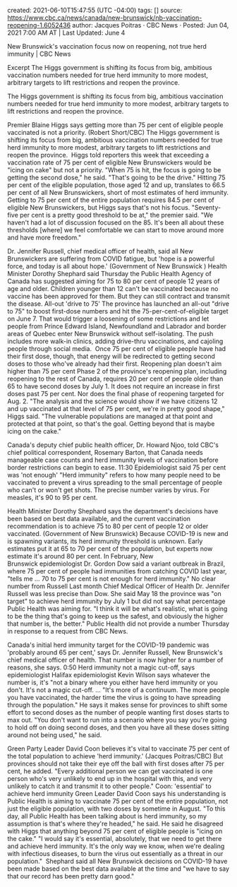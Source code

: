 
created: 2021-06-10T15:47:55 (UTC -04:00)
tags: []
source: https://www.cbc.ca/news/canada/new-brunswick/nb-vaccination-reopening-1.6052436
author: Jacques Poitras  · CBC News  · Posted: Jun 04, 2021 7:00 AM AT | Last Updated: June 4

New Brunswick's vaccination focus now on reopening, not true herd immunity | CBC News

Excerpt
The Higgs government is shifting its focus from big, ambitious vaccination numbers needed for true herd immunity to more modest, arbitrary targets to lift restrictions and reopen the province.


The Higgs government is shifting its focus from big, ambitious vaccination numbers needed for true herd immunity to more modest, arbitrary targets to lift restrictions and reopen the province. 

Premier Blaine Higgs says getting more than 75 per cent of eligible people vaccinated is not a priority. (Robert Short/CBC)
The Higgs government is shifting its focus from big, ambitious vaccination numbers needed for true herd immunity to more modest, arbitrary targets to lift restrictions and reopen the province. 
Higgs told reporters this week that exceeding a vaccination rate of 75 per cent of eligible New Brunswickers would be "icing on cake" but not a priority.
"When 75 is hit, the focus is going to be getting the second dose," he said. "That's going to be the drive."
Hitting 75 per cent of the eligible population, those aged 12 and up, translates to 66.5 per cent of all New Brunswickers, short of most estimates of herd immunity.
Getting to 75 per cent of the entire population requires 84.5 per cent of eligible New Brunswickers, but Higgs says that's not his focus.
"Seventy-five per cent is a pretty good threshold to be at," the premier said.
"We haven't had a lot of discussion focused on the 85. It's been all about these thresholds [where] we feel comfortable we can start to move around more and have more freedom." 

Dr. Jennifer Russell, chief medical officer of health, said all New Brunswickers are suffering from COVID fatigue, but 'hope is a powerful force, and today is all about hope.' (Government of New Brunswick )
Health Minister Dorothy Shephard said Thursday the Public Health Agency of Canada has suggested aiming for 75 to 80 per cent of people 12 years of age and older.
Children younger than 12 can't be vaccinated because no vaccine has been approved for them. But they can still contract and transmit the disease.
All-out 'drive to 75'
The province has launched an all-out "drive to 75" to boost first-dose numbers and hit the 75-per-cent-of-eligible target on June 7.
That would trigger a loosening of some restrictions and let people from Prince Edward Island, Newfoundland and Labrador and border areas of Quebec enter New Brunswick without self-isolating.
The push includes more walk-in clinics, adding drive-thru vaccinations, and cajoling people through social media. 
Once 75 per cent of eligible people have had their first dose, though, that energy will be redirected to getting second doses to those who've already had their first.
Reopening plan doesn't aim higher than 75 per cent
Phase 2 of the province's reopening plan, including reopening to the rest of Canada, requires 20 per cent of people older than 65 to have second doses by July 1.
It does not require an increase in first doses past 75 per cent. Nor does the final phase of reopening targeted for Aug. 2.
"The analysis and the science would show if we have citizens 12 and up vaccinated at that level of 75 per cent, we're in pretty good shape," Higgs said.
"The vulnerable populations are managed at that point and protected at that point, so that's the goal. Getting beyond that is maybe icing on the cake." 

Canada's deputy chief public health officer, Dr. Howard Njoo, told CBC's chief political correspondent, Rosemary Barton, that Canada needs manageable case counts and herd immunity levels of vaccination before border restrictions can begin to ease. 11:30
Epidemiologist said 75 per cent was 'not enough'
"Herd immunity" refers to how many people need to be vaccinated to prevent a virus spreading to the small percentage of people who can't or won't get shots.
The precise number varies by virus. For measles, it's 90 to 95 per cent.

Health Minister Dorothy Shephard says the department's decisions have been based on best data available, and the current vaccination recommendation is to achieve 75 to 80 per cent of people 12 or older vaccinated. (Government of New Brunswick)
Because COVID-19 is new and is spawning variants, its herd immunity threshold is unknown. Early estimates put it at 65 to 70 per cent of the population, but experts now estimate it's around 80 per cent.
In February, New Brunswick epidemiologist Dr. Gordon Dow said a variant outbreak in Brazil, where 75 per cent of people had immunities from catching COVID last year, "tells me … 70 to 75 per cent is not enough for herd immunity."
No clear number from Russell
Last month Chief Medical Officer of Health Dr. Jennifer Russell was less precise than Dow.
She said May 18 the province was "on target" to achieve herd immunity by July 1 but did not say what percentage Public Health was aiming for.
"I think it will be what's realistic, what is going to be the thing that's going to keep us the safest, and obviously the higher that number is, the better."
Public Health did not provide a number Thursday in response to a request from CBC News.

Canada's initial herd immunity target for the COVID-19 pandemic was 'probably around 65 per cent,' says Dr. Jennifer Russell, New Brunswick's chief medical officer of health. That number is now higher for a number of reasons, she says. 0:50
Herd immunity not a magic cut-off, says epidemiologist
Halifax epidemiologist Kevin Wilson says whatever the number is, it's "not a binary where you either have herd immunity or you don't. It's not a magic cut-off. ...
"It's more of a continuum. The more people you have vaccinated, the harder time the virus is going to have spreading through the population."
He says it makes sense for provinces to shift some effort to second doses as the number of people wanting first doses starts to max out.
"You don't want to run into a scenario where you say you're going to hold off on doing second doses, and then you have all these doses sitting around not being used," he said.

Green Party Leader David Coon believes it's vital to vaccinate 75 per cent of the total population to achieve 'herd immunity.' (Jacques Poitras/CBC)
But provinces should not take their eye off the ball with first doses after 75 per cent, he added.
"Every additional person we can get vaccinated is one person who's very unlikely to end up in the hospital with this, and very unlikely to catch it and transmit it to other people."
Coon: 'essential' to achieve herd immunity
Green Leader David Coon says his understanding is Public Health is aiming to vaccinate 75 per cent of the entire population, not just the eligible population, with two doses by sometime in August.
"To this day, all Public Health has been talking about is herd immunity, so my assumption is that's where they're headed," he said.
He said he disagreed with Higgs that anything beyond 75 per cent of eligible people is "icing on the cake."
"I would say it's essential, absolutely, that we need to get there and achieve herd immunity. It's the only way we know, when we're dealing with infectious diseases, to burn the virus out essentially as a threat in our population." 
Shephard said all New Brunswick decisions on COVID-19 have been made based on the best data available at the time and "we have to say that our record has been pretty darn good."